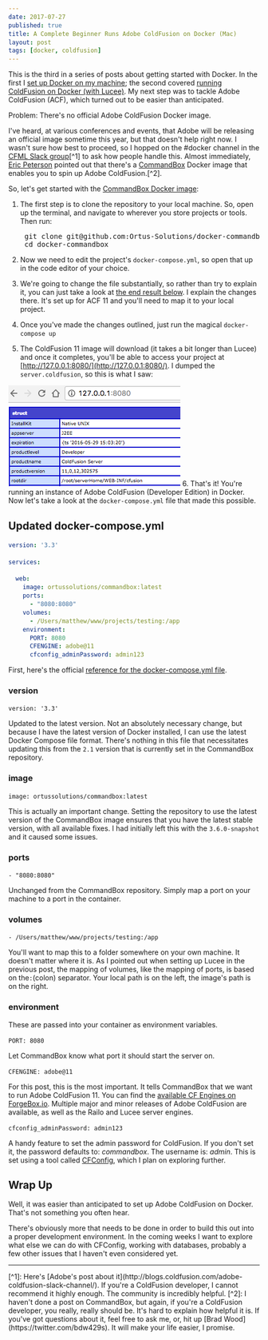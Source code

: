 ```yaml
---
date: 2017-07-27
published: true
title: A Complete Beginner Runs Adobe ColdFusion on Docker (Mac)
layout: post
tags: [docker, coldfusion]
---
```


This is the third in a series of posts about getting started with Docker. In the first I [set up Docker on my machine](/2017/07/25/getting-started-with-docker.html); the second covered [running ColdFusion on Docker (with Lucee)](/2017/07/26/getting-started-with-coldfusion-for-docker.html). My next step was to tackle Adobe ColdFusion (ACF), which turned out to be easier than anticipated.
<!--more-->

Problem: There's no official Adobe ColdFusion Docker image.

I've heard, at various conferences and events, that Adobe will be releasing an official image sometime this year, but that doesn't help right now. I wasn't sure how best to proceed, so I hopped on the #docker channel in the [CFML Slack group](https://cfml-slack.herokuapp.com)[^1] to ask how people handle this. Almost immediately, [Eric Peterson](https://twitter.com/_elpete) pointed out that there's a [CommandBox](https://www.ortussolutions.com/products/commandbox) Docker image that enables you to spin up Adobe ColdFusion.[^2].

So, let's get started with the [CommandBox Docker image](https://github.com/Ortus-Solutions/docker-commandbox):

1. The first step is to clone the repository to your local machine. So, open up the terminal, and navigate to wherever you store projects or tools. Then run:

	<pre class="highlight">
	git clone git@github.com:Ortus-Solutions/docker-commandbox.git
	cd docker-commandbox</pre>

2. Now we need to edit the project's `docker-compose.yml`, so open that up in the code editor of your choice.
3. We're going to change the file substantially, so rather than try to explain it, you can just take a look at [the end result below](/2017/07/27/adobe-coldfusion-on-docker-via-commandbox.html#updated-docker-composeyml). I explain the changes there. It's set up for ACF 11 and you'll need to map it to your local project.
4. Once you've made the changes outlined, just run the magical `docker-compose up`
5. The ColdFusion 11 image will download (it takes a bit longer than Lucee) and once it completes, you'll be able to access your project at [http://127.0.0.1:8080/](http://127.0.0.1:8080/). I dumped the `server.coldfusion`, so this is what I saw:

![Server Scope Dump from Adobe ColdFusion 11 in Docker](/public/assets/images/acf-server-coldfusion-dump-on-docker-image.png)
6. That's it! You're running an instance of Adobe ColdFusion (Developer Edition) in Docker. Now let's take a look at the `docker-compose.yml` file that made this possible.

## Updated docker-compose.yml
```yaml
version: '3.3'

services:

  web:
    image: ortussolutions/commandbox:latest
    ports:
      - "8080:8080"
    volumes:
      - /Users/matthew/www/projects/testing:/app
    environment:
      PORT: 8080
      CFENGINE: adobe@11
      cfconfig_adminPassword: admin123
```
First, here's the official [reference for the docker-compose.yml file](https://docs.docker.com/compose/compose-file/).

### version
`version: '3.3'`

Updated to the latest version. Not an absolutely necessary change, but because I have the latest version of Docker installed, I can use the latest Docker Compose file format. There's nothing in this file that necessitates updating this from the `2.1` version that is currently set in the CommandBox repository.

### image
`image: ortussolutions/commandbox:latest`

This is actually an important change. Setting the repository to use the latest version of the CommandBox image ensures that you have the latest stable version, with all available fixes. I had initially left this with the `3.6.0-snapshot` and it caused some issues.

### ports
`- "8080:8080"`

Unchanged from the CommandBox repository. Simply map a port on your machine to a port in the container.

### volumes
`- /Users/matthew/www/projects/testing:/app`

You'll want to map this to a folder somewhere on your own machine. It doesn't matter where it is. As I pointed out when setting up Lucee in the previous post, the mapping of volumes, like the mapping of ports, is based on the`:`(colon) separator. Your local path is on the left, the image's path is on the right.

### environment
These are passed into your container as environment variables.

`PORT: 8080`

Let CommandBox know what port it should start the server on.

`CFENGINE: adobe@11`

For this post, this is the most important. It tells CommandBox that we want to run Adobe ColdFusion 11. You can find the [available CF Engines on ForgeBox.io](https://www.forgebox.io/type/cf-engines). Multiple major and minor releases of Adobe ColdFusion are available, as well as the Railo and Lucee server engines.

`cfconfig_adminPassword: admin123`

A handy feature to set the admin password for ColdFusion. If you don't set it, the password defaults to: *commandbox*. The username is: *admin*. This is set using a tool called [CFConfig](https://github.com/Ortus-Solutions/cfconfig), which I plan on exploring further.

## Wrap Up
Well, it was easier than anticipated to set up Adobe ColdFusion on Docker. That's not something you often hear.

There's obviously more that needs to be done in order to build this out into a proper development environment. In the coming weeks I want to explore what else we can do with CFConfig, working with databases, probably a few other issues that I haven't even considered yet.

<hr />
[^1]: Here's [Adobe's post about it](http://blogs.coldfusion.com/adobe-coldfusion-slack-channel/). If you're a ColdFusion developer, I cannot recommend it highly enough. The community is incredibly helpful.
[^2]: I haven't done a post on CommandBox, but again, if you're a ColdFusion developer, you really, really should be. It's hard to explain how helpful it is. If you've got questions about it, feel free to ask me, or, hit up [Brad Wood](https://twitter.com/bdw429s). It will make your life easier, I promise.
